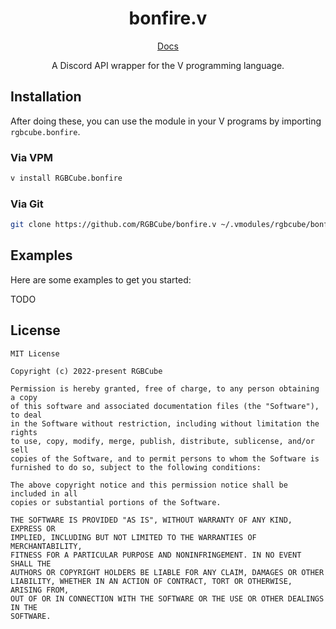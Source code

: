 <div align="center">

<h1>bonfire.v</h1>

[Docs](https://rgbcube.github.io/docs/bonfire)

A Discord API wrapper for the V programming language.

</div>

## Installation

After doing these, you can use the module in your V programs by importing `rgbcube.bonfire`.

### Via VPM

```bash
v install RGBCube.bonfire
```

### Via Git

```bash
git clone https://github.com/RGBCube/bonfire.v ~/.vmodules/rgbcube/bonfire
```

## Examples

Here are some examples to get you started:

TODO

## License

```
MIT License

Copyright (c) 2022-present RGBCube

Permission is hereby granted, free of charge, to any person obtaining a copy
of this software and associated documentation files (the "Software"), to deal
in the Software without restriction, including without limitation the rights
to use, copy, modify, merge, publish, distribute, sublicense, and/or sell
copies of the Software, and to permit persons to whom the Software is
furnished to do so, subject to the following conditions:

The above copyright notice and this permission notice shall be included in all
copies or substantial portions of the Software.

THE SOFTWARE IS PROVIDED "AS IS", WITHOUT WARRANTY OF ANY KIND, EXPRESS OR
IMPLIED, INCLUDING BUT NOT LIMITED TO THE WARRANTIES OF MERCHANTABILITY,
FITNESS FOR A PARTICULAR PURPOSE AND NONINFRINGEMENT. IN NO EVENT SHALL THE
AUTHORS OR COPYRIGHT HOLDERS BE LIABLE FOR ANY CLAIM, DAMAGES OR OTHER
LIABILITY, WHETHER IN AN ACTION OF CONTRACT, TORT OR OTHERWISE, ARISING FROM,
OUT OF OR IN CONNECTION WITH THE SOFTWARE OR THE USE OR OTHER DEALINGS IN THE
SOFTWARE.
```
